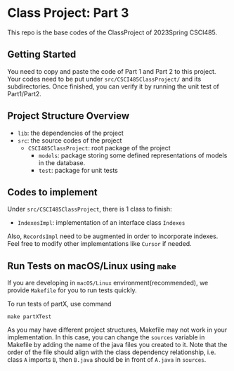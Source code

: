 # Class Project: Part 3

This repo is the base codes of the ClassProject of 2023Spring CSCI485.

## Getting Started
You need to copy and paste the code of Part 1 and Part 2 to this project. 
Your codes need to be put under `src/CSCI485ClassProject/` and its subdirectories. 
Once finished, you can verify it by running the unit test of Part1/Part2.

## Project Structure Overview

- `lib`: the dependencies of the project
- `src`: the source codes of the project
  - `CSCI485ClassProject`: root package of the project
    - `models`: package storing some defined representations of models in the database.
    - `test`: package for unit tests
    
## Codes to implement
Under `src/CSCI485ClassProject`, there is 1 class to finish:
- `IndexesImpl`: implementation of an interface class `Indexes`

Also, `RecordsImpl` need to be augmented in order to incorporate indexes.
Feel free to modify other implementations like `Cursor` if needed.

## Run Tests on macOS/Linux using `make`

If you are developing in `macOS/Linux` environment(recommended), we provide `Makefile` for you to run tests quickly.

To run tests of partX, use command
```shell
make partXTest
```

As you may have different project structures, Makefile may not work in your implementation. In this case, you can change the `sources` variable in Makefile by adding the name of the java files you created to it.
Note that the order of the file should align with the class dependency relationship, i.e. class `A` imports `B`, then `B.java` should be in front of `A.java` in `sources`.

